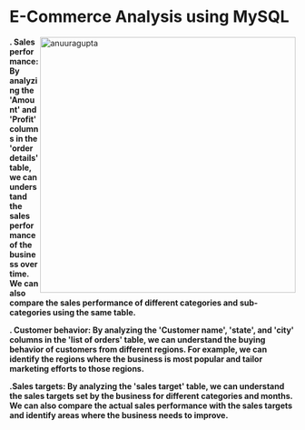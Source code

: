 
<h1><strong>E-Commerce Analysis using MySQL</h1></strong>

<p><img align="right" width="450" src="https://media2.giphy.com/media/3oKIPEqDGUULpEU0aQ/giphy.gif" alt="anuuragupta" /></p>

<n><strong>. Sales performance: By analyzing the 'Amount' and 'Profit' columns in the 'order details' table, we can understand the sales performance of the business over time. We can also compare the sales performance of different categories and sub-categories using the same table.</strong></n>

<n><strong>. Customer behavior: By analyzing the 'Customer name', 'state', and 'city' columns in the 'list of orders' table, we can understand the buying behavior of customers from different regions. For example, we can identify the regions where the business is most popular and tailor marketing efforts to those regions.</strong></n>

<n><strong>.Sales targets: By analyzing the 'sales target' table, we can understand the sales targets set by the business for different categories and months. We can also compare the actual sales performance with the sales targets and identify areas where the business needs to improve.</strong></n>
